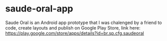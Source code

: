 # saude-oral-app
Saude Oral is an Android app prototype that I was chalenged by a friend to code, create layouts and publish on Google Play Store, link here: https://play.google.com/store/apps/details?id=br.sp.cfg.saudeoral
